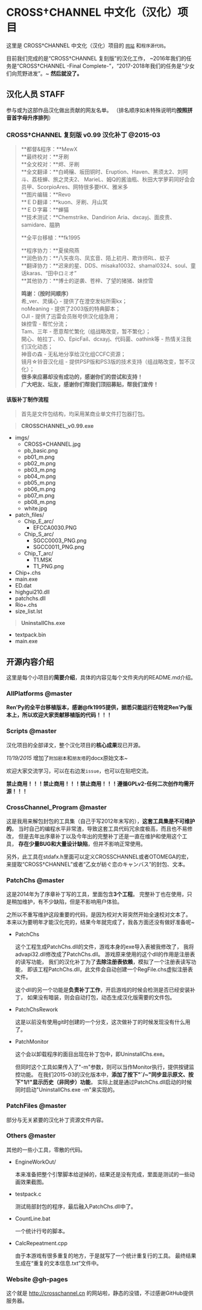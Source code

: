 # CROSS†CHANNEL 中文化（汉化）项目
这里是 CROSS†CHANNEL 中文化（汉化）项目的 [`网站`](http://crosschannel.cn/) 和`程序源代码`。

目前我们完成的是“CROSS†CHANNEL 复刻版”的汉化工作，
~2016年我们的任务是“CROSS†CHANNEL -Final Complete-”，“2017-2018年我们的任务是“少女们向荒野进发”。~
**然后就没了。**

## 汉化人员 STAFF

参与或为这部作品汉化做出贡献的网友名单。
（排名顺序如未特殊说明均**按照拼音首字母升序排列**）

### CROSS†CHANNEL 复刻版 v0.99 汉化补丁 @2015-03

> **都督&程序：**MewX<br/>
> **最终校对：**牙刷<br/>
> **全文校对：**烬、牙刷<br/>
> **全文翻译：**白崎穣、坂田铜时、Eruption、Haven、黑须太2、刘阿斗、荔枝蝉、旅之灵夫2、
> MarieL、姆Q的酱油瓶、秋田大学萝莉同好会会员甲、ScorpioAres、网特很多要HX、雅米多<br/>
> **图片编辑：**Revo<br/>
> **ＥＤ翻译：**kuon、牙刷、月山冥<br/>
> **ＥＤ字幕：**蝉猫<br/>
> **技术测试：**Chemstrike、Dandirion Aria、dxcayj、面皮贵、samidare、腽肭<br/>
>
> **全平台移植：**fk1995<br/>
>
> **程序协力：**夏侯飛燕<br/>
> **润色协力：**八矢夜乌、凤玄音、陌上初月、欺诈师RL、蚊子<br/>
> **翻译协力：**迟来的星、DDS、misaka10032、shamal0324、soul、童话karas、“田中ロミオ”<br/>
> **其他协力：**博士的逆袭、苍梓、了望的猪猪、妹控雪<br/>
>
> **鸣谢：（按时间顺序）**<br/>
> 希_ver、灵缡心 - 提供了在澄空发帖所需kx；<br/>
> noMeaning - 提供了2003版的特典脚本；<br/>
> OJI - 提供了迅雷会员账号供汉化组急用；<br/>
> 妹控雪 - 帮忙分流；<br/>
> Tam、三年 - 愿意帮忙繁化（组战略改变，暂不繁化）；<br/>
> 開心、帕拉丁、IO、EpicFail、dcxayj、代码菌、oathink等 - 热情关注我们汉化动态；<br/>
> 神音の森 - 无私地分享给汉化组CCFC资源；<br/>
> 镜月☆铃音汉化组 - 提供PSP版和PS3版的技术支持（组战略改变，暂不汉化）；<br/>
> **很多来应募却没有成功的，感谢你们的尝试和支持！**<br/>
> **广大吧友、坛友，感谢你们帮我们顶招募贴，帮我们宣传！**

#### 该版补丁制作流程

> 首先是文件包结构，均采用某商业单文件打包器打包。

> **CROSSCHANNEL_v0.99.exe**
- imgs/
  - CROSS+CHANNEL.jpg
  - pb_basic.png
  - pb01_m.png
  - pb02_m.png
  - pb03_m.png
  - pb04_m.png
  - pb05_m.png
  - pb06_m.png
  - pb07_m.png
  - pb08_m.png
  - white.jpg
- patch_files/
  - Chip_E_arc/
    - EFCCA0030.PNG
  - Chip_S_arc/
    - SGCC0003_PNG.png
    - SGCC0011_PNG.png
  - Chip_T_arc/
    - T1.MSK
    - T1_PNG.png
- Chip+.chs
- main.exe
- ED.dat
- highgui210.dll
- patchchs.dll
- Rio+.chs
- size_list.lst

> **UninstallChs.exe**
- textpack.bin
- main.exe

## 开源内容介绍

这里是每个小项目的**简要介绍**，具体的内容见每个文件夹内的README.md介绍。

### AllPlatforms @master

**Ren'Py的全平台移植版本，感谢@fk1995提供，据悉只能运行在特定Ren'Py版本上，所以欢迎大家贡献移植版的代码！！！**

### Scripts @master

汉化项目的全部译文，整个汉化项目的**核心成果**现已开源。

*11/19/2015* 增加了`附加剧本`和`朋友塔`的docx原始文本~

欢迎大家交流学习，可以在右边发`issue`，也可以在贴吧交流。

**禁止商用！！！禁止商用！！！禁止商用！！！遵循GPLv2-任何二次创作均需开源！！！**

### CrossChannel_Program @master

这是我用来解包封包的工具集（自己于写2012年末写的），**这套工具集是不可维护的**。
当时自己的编程水平非常渣，导致这套工具代码冗余度极高，而且也不易修改，
但是去年出序章补丁以及今年出的完整补丁还是一直在维护和使用这个工具，
**存在少量BUG和大量设计缺陷**，但并不影响正常使用。

另外，此工具在stdafx.h里面可以定义CROSSCHANNEL或者OTOMEGA的宏，
来提取“CROSS†CHANNEL”或者“乙女が紡ぐ恋のキャンバス”的封包、文本。

### PatchChs @master

这是2014年为了序章补丁写的工具，里面包含**3个工程**。
完整补丁也在使用，只是稍加维护，有不少缺陷，但是不影响用户体验。

之所以不重写维护这段重要的代码，是因为校对大哥突然开始全速校对文本了。
本来以为要明年才能汉化完的，结果今年就完成了，我各方面还没有做好准备呢~

- PatchChs

  这个工程生成PatchChs.dll的文件，游戏本身的exe导入表被我修改了，
我将advapi32.dll修改成了PatchChs.dll。
游戏原来使用的这个dll的作用是注册表的读写功能，
我们的汉化补丁为了**去除注册表依赖**，模拟了一个注册表读写功能，
即该工程PatchChs.dll，此文件会自动创建一个RegFile.chs虚拟注册表文件。

  这个dll的另一个功能是**负责补丁工作**，开启游戏的时候会检测是否已经安装补丁，
如果没有暗装，则会自动打包，动态生成汉化版需要的文件包。


- PatchChsRework

  这是以前没有使用git时创建的一个分支，这次做补丁的时候发现没有什么用了。


- PatchMonitor

  这个会以卸载程序的面目出现在补丁包中，即UninstallChs.exe。

  但同时这个工具如果传入了"-m"参数，则可以当作Monitor执行，提供按键监控功能。
在我们2015-03的汉化版本中，**添加了按下"\`/~"同步显示原文、按下"1/!"显示历史（非同步）功能**，
实际上就是通过PatchChs.dll启动的时候同时启动"UninstallChs.exe -m"来实现的。

### PatchFiles @master

部分与无关紧要的汉化补丁资源文件内容。

### Others @master

其他的一些小工具，零散的代码。

- EngineWorkOut/

  本来准备把整个引擎脚本给逆掉的，结果还是没有完成，里面是测试的一些动画效果截图。

- testpack.c

  测试局部封包的程序，最后融入PatchChs.dll中了。

- CountLine.bat

  一个统计行号的脚本。

- CalcRepeatment.cpp

  由于本游戏有很多重复的地方，于是就写了一个统计重复行的工具。
最终结果生成在“重复的文本信息.txt”文件中。

### Website @gh-pages

这个就是 http://crosschannel.cn 的网站啦，静态的没错，不过感谢GitHub提供服务器。
